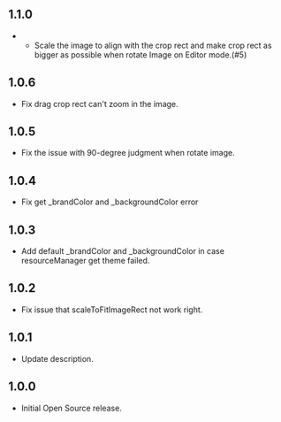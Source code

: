 ## 1.1.0

* * Scale the image to align with the crop rect and make crop rect as bigger as possible when rotate Image on Editor mode.(#5)

## 1.0.6

* Fix drag crop rect can't zoom in the image.

## 1.0.5

* Fix the issue with 90-degree judgment when rotate image.

## 1.0.4

* Fix get _brandColor and _backgroundColor error

## 1.0.3

* Add default _brandColor and _backgroundColor in case resourceManager get theme failed.

## 1.0.2

* Fix issue that scaleToFitImageRect not work right.

## 1.0.1

* Update description.

## 1.0.0

* Initial Open Source release.

